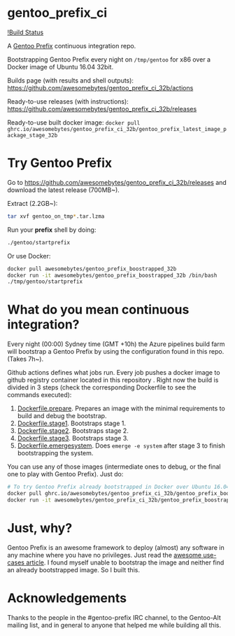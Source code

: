 # gentoo_prefix_ci

[!Build Status](https://github.com/awesomebytes/gentoo_prefix_ci_32b/actions/workflows/docker-publish.yml/badge.svg)

A [Gentoo Prefix](https://wiki.gentoo.org/wiki/Project:Prefix) continuous integration repo.

Bootstrapping Gentoo Prefix every night on `/tmp/gentoo` for x86 over a Docker image of Ubuntu 16.04 32bit.

Builds page (with results and shell outputs): https://github.com/awesomebytes/gentoo_prefix_ci_32b/actions

Ready-to-use releases (with instructions): https://github.com/awesomebytes/gentoo_prefix_ci_32b/releases

Ready-to-use built docker image: `docker pull ghrc.io/awesomebytes/gentoo_prefix_ci_32b/gentoo_prefix_latest_image_package_stage_32b`

# Try Gentoo Prefix

Go to https://github.com/awesomebytes/gentoo_prefix_ci_32b/releases and download the latest release (700MB~).

Extract (2.2GB~):

```bash
tar xvf gentoo_on_tmp*.tar.lzma
```

Run your **prefix** shell by doing:

```bash
./gentoo/startprefix
```

Or use Docker:

```bash
docker pull awesomebytes/gentoo_prefix_boostrapped_32b
docker run -it awesomebytes/gentoo_prefix_boostrapped_32b /bin/bash
./tmp/gentoo/startprefix
```

# What do you mean continuous integration?

Every night (00:00) Sydney time (GMT +10h) the Azure pipelines build farm will bootstrap a Gentoo Prefix by using the configuration found in this repo. (Takes 7h~).

Github actions defines what jobs run. Every job pushes a docker image to github registry container located in this repository .
Right now the build is divided in 3 steps (check the corresponding Dockerfile to see the commands executed):

1. [Dockerfile.prepare](bootstrap_stage/Dockerfile.prepare). Prepares an image with the minimal requirements to build and debug the bootstrap.
2. [Dockerfile.stage1](bootstrap_stage/Dockerfile.stage1). Bootstraps stage 1.
3. [Dockerfile.stage2](bootstrap_stage/Dockerfile.stage2). Bootstraps stage 2.
4. [Dockerfile.stage3](bootstrap_stage/Dockerfile.stage3). Bootstraps stage 3.
5. [Dockerfile.emergesystem](bootstrap_stage/Dockerfile.emergesystem). Does `emerge -e system` after stage 3 to finish bootstrapping the system.

You can use any of those images (intermediate ones to debug, or the final one to play with Gentoo Prefix). Just do:

```bash
# To try Gentoo Prefix already bootstrapped in Docker over Ubuntu 16.04 in /tmp/gentoo
docker pull ghrc.io/awesomebytes/gentoo_prefix_ci_32b/gentoo_prefix_boostrapped_32b:latest
docker run -it awesomebytes/gentoo_prefix_ci_32b/gentoo_prefix_boostrapped_32b
```

# Just, why?

Gentoo Prefix is an awesome framework to deploy (almost) any software in any machine where you have no privileges. Just read the [awesome use-cases article](https://wiki.gentoo.org/wiki/Project:Prefix/Use_cases). I found myself unable to bootstrap the image and neither find an already bootstrapped image. So I built this.

# Acknowledgements

Thanks to the people in the #gentoo-prefix IRC channel, to the Gentoo-Alt mailing list, and in general to anyone that helped me while building all this.
